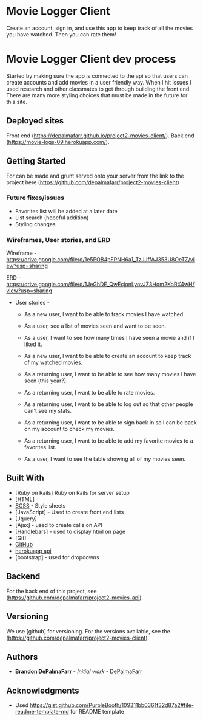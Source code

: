 # Movie Logger Client

Create an account, sign in, and use this app to keep track of all the movies you have watched. Then you can rate them!

# Movie Logger Client dev process

Started by making sure the app is connected to the api so that users can create accounts and add movies in a user friendly way. When I hit issues I used research and other classmates to get through building the front end. There are many more styling choices that must be made in the future for this site. 


## Deployed sites

Front end (https://depalmafarr.github.io/project2-movies-client/).
Back end (https://movie-logs-09.herokuapp.com/).

## Getting Started

For can be made and grunt served onto your server from the link to the project here (https://github.com/depalmafarr/project2-movies-client)

### Future fixes/issues

- Favorites list will be added at a later date
- List search (hopeful addition)
- Styling changes


### Wireframes, User stories, and ERD

Wireframe - https://drive.google.com/file/d/1e5POB4pFPNH6a1_TzJJffAJ353U8OeTZ/view?usp=sharing

ERD - https://drive.google.com/file/d/1JeGhDE_QwEcjonLyovJZ3Hom2KoRX4wH/view?usp=sharing

* User stories -
  - As a new user, I want to be able to track movies I have watched

  - As a user, see a list of movies seen and want to be seen.

  - As a user, I want to see how many times I have seen a movie and if I liked it.

  - As a new user, I want to be able to create an account to keep track of my watched movies.

  - As a returning user, I want to be able to see how many movies I have seen (this year?).

  - As a returning user, I want to be able to rate movies.

  - As a returning user, I want to be able to log out so that other people can't see my stats.

  - As a returning user, I want to be able to sign back in so I can be back on my account to check my movies.
  
  - As a returning user, I want to be able to add my favorite movies to a favorites list.

  - As a user, I want to see the table showing all of my movies seen.

## Built With

* [Ruby on Rails] Ruby on Rails for server setup
* [HTML]
* [SCSS](https://sass-lang.com/) - Style sheets
* [JavaScript] - Used to create front end lists
* [Jquery]
* [Ajax] - used to create calls on API
* [Handlebars] - used to display html on page
* [Git]
* [GitHub](https://github.com/)
* [herokuapp api](https://www.heroku.com/)
* [bootstrap] - used for dropdowns

## Backend

For the back end of this project, see (https://github.com/depalmafarr/project2-movies-api).


## Versioning

We use [github] for versioning. For the versions available, see the (https://github.com/depalmafarr/project2-movies-client).

## Authors

* **Brandon DePalmaFarr** - *Initial work* - [DePalmaFarr](https://github.com/DePalmaFarr)

## Acknowledgments

* Used https://gist.github.com/PurpleBooth/109311bb0361f32d87a2#file-readme-template-md for README template
